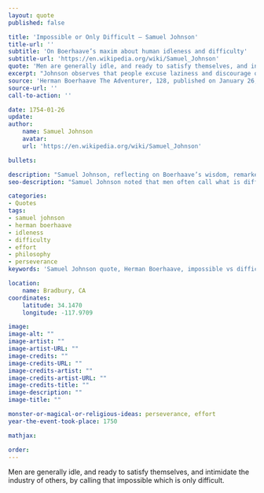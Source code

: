 ```yaml
---
layout: quote
published: false

title: 'Impossible or Only Difficult – Samuel Johnson'
title-url: ''
subtitle: 'On Boerhaave’s maxim about human idleness and difficulty'
subtitle-url: 'https://en.wikipedia.org/wiki/Samuel_Johnson'
quote: 'Men are generally idle, and ready to satisfy themselves, and intimidate the industry of others, by calling that impossible which is only difficult.'
excerpt: "Johnson observes that people excuse laziness and discourage others by labeling difficult tasks as impossible."
source: 'Herman Boerhaave The Adventurer, 128, published on January 26, 1754.'
source-url: ''
call-to-action: ''

date: 1754-01-26
update:
author:
    name: Samuel Johnson
    avatar: 
    url: 'https://en.wikipedia.org/wiki/Samuel_Johnson'

bullets:

description: "Samuel Johnson, reflecting on Boerhaave’s wisdom, remarked that people often disguise idleness by dismissing hard work as impossible and dissuading others from trying."
seo-description: "Samuel Johnson noted that men often call what is difficult 'impossible,' using it as an excuse for idleness and a way to stifle others’ effort."

categories:
- Quotes
tags:
- samuel johnson
- herman boerhaave
- idleness
- difficulty
- effort
- philosophy
- perseverance
keywords: 'Samuel Johnson quote, Herman Boerhaave, impossible vs difficult, human idleness, philosophy of effort, Johnson perseverance, laziness and difficulty'

location:
    name: Bradbury, CA
coordinates:
    latitude: 34.1470
    longitude: -117.9709

image:
image-alt: ""
image-artist: ""
image-artist-URL: ""
image-credits: ""
image-credits-URL: ""
image-credits-artist: ""
image-credits-artist-URL: ""
image-credits-title: ""
image-description: ""
image-title: ""

monster-or-magical-or-religious-ideas: perseverance, effort
year-the-event-took-place: 1750

mathjax: 

order: 
---
```

Men are generally idle, and ready to satisfy themselves, and intimidate the  industry of others, by calling that impossible which is only difficult.